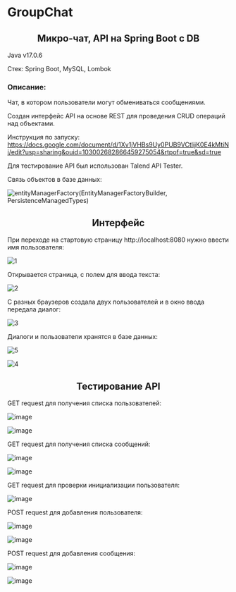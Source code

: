 # GroupChat
<h2 align="center">Микро-чат, API на Spring Boot c DB</h2>

Java v17.0.6

Стек: Spring Boot, MySQL, Lombok

<h3>Описание:</h3>
Чат, в котором пользователи могут обмениваться сообщениями.

Cоздан интерфейс API на основе REST для проведения CRUD операций над объектами. 


Инструкция по запуску: https://docs.google.com/document/d/1Xv1jVHBs9Uy0PUB9VCtlijK0E4kMtiNi/edit?usp=sharing&ouid=103002682866459275054&rtpof=true&sd=true


Для тестирование API был использован Talend API Tester.


Связь объектов в базе данных:


![entityManagerFactory(EntityManagerFactoryBuilder, PersistenceManagedTypes)](https://user-images.githubusercontent.com/122821058/233285145-f615eed0-d17d-411f-b951-01022737daf4.png)



<h2 align="center">Интерфейс</h2>

При переходе на стартовую страницу http://localhost:8080 нужно ввести имя пользователя:


![1](https://user-images.githubusercontent.com/122821058/232856611-6abfc99b-b762-4643-94f3-9fe0ecef756c.png)


Открывается страница, с полем для ввода текста:


![2](https://user-images.githubusercontent.com/122821058/232800512-bf86f022-89af-48df-bc16-f60765dbba24.png)


С разных браузеров создала двух пользователей и в окно ввода передала диалог:


![3](https://user-images.githubusercontent.com/122821058/232856859-35ebfc67-2fea-4f3f-99c3-bd9ddf6110b6.png)


Диалоги и пользователи хранятся в базе данных:


![5](https://user-images.githubusercontent.com/122821058/232857828-3a4aa840-c68b-4d4f-bc92-a153d65b34ba.png)


![4](https://user-images.githubusercontent.com/122821058/232857899-fe081de4-37a9-46f5-a29a-aa5ec537d11b.png)



<h2 align="center">Тестирование API</h2>

GET request для получения списка пользователей:

![image](https://user-images.githubusercontent.com/122821058/232859081-1b3d2c82-2121-4e19-b84c-6e6ffdca8f80.png)


![image](https://user-images.githubusercontent.com/122821058/232859632-340b2a27-0dea-4fec-883b-91956abe244d.png)


GET request для получения списка сообщений:


![image](https://user-images.githubusercontent.com/122821058/232860111-cb9c7766-430d-487d-8081-93e20a60bb69.png)


![image](https://user-images.githubusercontent.com/122821058/232860317-eee7d1fe-f3cb-496e-9da2-b4c2227f95b3.png)


GET request для проверки инициализации пользователя:


![image](https://user-images.githubusercontent.com/122821058/232860589-e5bb751d-8f74-4a87-aa67-9f928a74ca36.png)


POST request для добавления пользователя:


![image](https://user-images.githubusercontent.com/122821058/232861359-7e04646c-c1b1-41ce-863c-5a7e6b184bdc.png)


![image](https://user-images.githubusercontent.com/122821058/232861495-736818ca-47f8-414d-b4d4-1db6d21acd5b.png)



POST request для добавления сообщения:


![image](https://user-images.githubusercontent.com/122821058/232873878-59a23afd-643a-4ab6-b8bb-7fd3b1a0c6bf.png)


![image](https://user-images.githubusercontent.com/122821058/232873949-20acd717-6faa-4d32-9daf-108610a7e47f.png)
